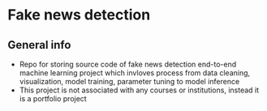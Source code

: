 # Fake news detection

## General info
- Repo for storing source code of fake news detection end-to-end machine learning project which invloves process from data cleaning, visualization, 
model training, parameter tuning to model inference
- This project is not associated with any courses or institutions, instead it is a portfolio project
